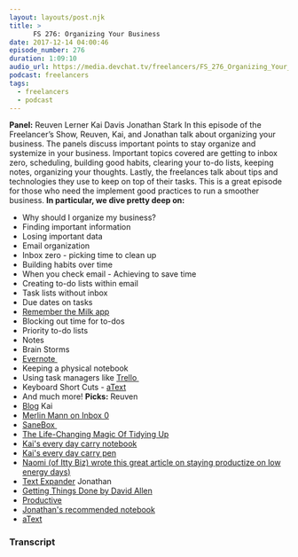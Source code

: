 ```yaml
---
layout: layouts/post.njk
title: >
      FS 276: Organizing Your Business
date: 2017-12-14 04:00:46
episode_number: 276
duration: 1:09:10
audio_url: https://media.devchat.tv/freelancers/FS_276_Organizing_Your_Business.mp3
podcast: freelancers
tags: 
  - freelancers
  - podcast
---
```


 **Panel:** Reuven Lerner Kai Davis Jonathan Stark In this episode of the Freelancer’s Show, Reuven, Kai, and Jonathan talk about organizing your business. The panels discuss important points to stay organize and systemize in your business. Important topics covered are getting to inbox zero, scheduling, building good habits, clearing your to-do lists, keeping notes, organizing your thoughts. Lastly, the freelances talk about tips and technologies they use to keep on top of their tasks. This is a great episode for those who need the implement good practices to run a smoother business. **In particular, we dive pretty deep on:&nbsp;**
- Why should I organize my business?
- Finding important information
- Losing important data
- Email organization
- Inbox zero - picking time to clean up
- Building habits over time
- When you check email - Achieving to save time
- Creating to-do lists within email
- Task lists without inbox
- Due dates on tasks
- [Remember the Milk app](https://itunes.apple.com/us/app/remember-the-milk/id293561396?mt=8)
- Blocking out time for to-dos
- Priority to-do lists
- Notes
- Brain Storms
- [Evernote&nbsp;](https://evernote.com)
- Keeping a physical notebook
- Using task managers like [Trello&nbsp;](http://trello.com)
- Keyboard Short Cuts - [aText](https://www.trankynam.com/atext/)
- And much more!
**Picks:** Reuven
- [Blog](http://blog.lerner.co.il/sad-day-end-linux-journal-2/)
Kai
- [Merlin Mann on Inbox 0](http://www.43folders.com/izero)
- [SaneBox&nbsp;](http://sanebox.com/)
- [The Life-Changing Magic Of Tidying Up](https://www.amazon.com/dp/B00KK0PICK/ref=dp-kindle-redirect?_encoding=UTF8&btkr=1)
- [Kai's every day carry notebook](https://www.amazon.com/Moleskine-Classic-Colored-Notebook-Underwater/dp/8867323512/ref=sr_1_1?s=books&ie=UTF8&qid=1512504564&sr=1-1&keywords=moleskin+classic+small+soft)
- [Kai's every day carry pen](https://www.amazon.com/Fisher-Rainbow-Titanium-Nitride-400RB/dp/B000HLD7ZC/ref=sr_1_1?s=books&ie=UTF8&qid=1512504576&sr=8-1&keywords=rainbow+space+pen)
- [Naomi (of Itty Biz) wrote this great article on staying productize on low energy days)](http://ittybiz.com/stay-productive/)
- [Text Expander](http://textexpander.com)
Jonathan
- [Getting Things Done by David Allen](https://www.amazon.com/Getting-Things-Done-Stress-Free-Productivity/dp/0142000280)
- [Productive](http://productiveapp.io/)
- [Jonathan's recommended notebook](https://www.levenger.com/CIRCA-326/CIRCA-NOTEBOOKS-339.aspx)
- [aText](https://www.trankynam.com/atext/)



### Transcript

&nbsp;


